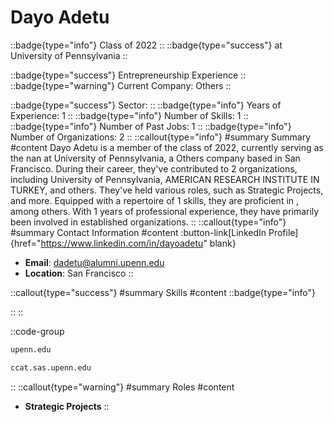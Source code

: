 # Dayo Adetu
::badge{type="info"}
Class of 2022
::
::badge{type="success"}
 at University of Pennsylvania
::

::badge{type="success"}
Entrepreneurship Experience
::
::badge{type="warning"}
Current Company: Others
::

::badge{type="success"}
Sector: 
::
::badge{type="info"}
Years of Experience: 1
::
::badge{type="info"}
Number of Skills: 1
::
::badge{type="info"}
Number of Past Jobs: 1
::
::badge{type="info"}
Number of Organizations: 2
::
::callout{type="info"}
#summary
Summary
#content
Dayo Adetu is a member of the class of 2022, currently serving as the nan at University of Pennsylvania, a Others company based in San Francisco. During their career, they've contributed to 2 organizations, including University of Pennsylvania, AMERICAN RESEARCH INSTITUTE IN TURKEY, and others. They've held various roles, such as Strategic Projects, and more. Equipped with a repertoire of 1 skills, they are proficient in , among others.  With 1 years of professional experience, they have primarily been involved in established organizations.
::
::callout{type="info"}
#summary
Contact Information
#content
:button-link[LinkedIn Profile]{href="https://www.linkedin.com/in/dayoadetu" blank}
- **Email**: dadetu@alumni.upenn.edu
- **Location**: San Francisco
::

::callout{type="success"}
#summary
Skills
#content
::badge{type="info"}

::
::

::code-group
```bash [University of Pennsylvania]
upenn.edu
```
```bash [AMERICAN RESEARCH INSTITUTE IN TURKEY]
ccat.sas.upenn.edu
```
::
::callout{type="warning"}
#summary
Roles
#content
- **Strategic Projects**
::

